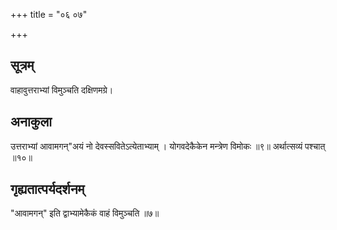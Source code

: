 +++
title = "०६ ०७"

+++
## सूत्रम्
वाहावुत्तराभ्यां विमुञ्चति दक्षिणमग्रे।
## अनाकुला
उत्तराभ्यां आवामगन्"अयं नो देवस्सवितेऽत्येताभ्याम् ।
योगवदेकैकेन मन्त्रेण विमोकः ॥९॥
अर्थात्सव्यं पश्चात् ॥१०॥

## गृह्यतात्पर्यदर्शनम्
"आवामगन्" इति द्वाभ्यामेकैकं वाहं विमुञ्चति ॥७॥
